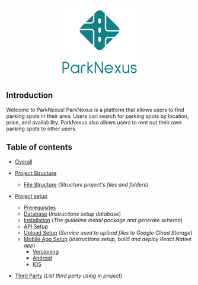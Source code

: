 <p align='center'>
  <img src='vertical-logo.png' alt=''  width='200' />
</p>

## Introduction

Welcome to ParkNexus! ParkNexus is a platform that allows users to find parking spots in their area. Users can search for parking spots by location, price, and availability. ParkNexus also allows users to rent out their own parking spots to other users.

<!-- screenshots -->

## Table of contents

- [Overall](#overall)
- [Project Structure](#project-structure)
  - [File Structure](#file-structure) (_Structure project's files and folders_)
- [Project setup](#project-setup)

  - [Prerequisites](#prerequisites)
  - [Database](#database) (_Instructions setup database_)
  - [Installation](#installation) (_The guideline install package and generate schema_)
  - [API Setup](#api-setup)
  - [Upload Setup](#upload-setup) (_Service used to upload files to Google Cloud Storage_)
  - [Mobile App Setup](#mobile-app-setup) (_Instructions setup, build and deploy React Native app_)
    - [Versioning](#Versioning)
    - [Android](#android)
    - [IOS](#ios)
      
- [Third Party](#third-party) (_List third party using in project_)
